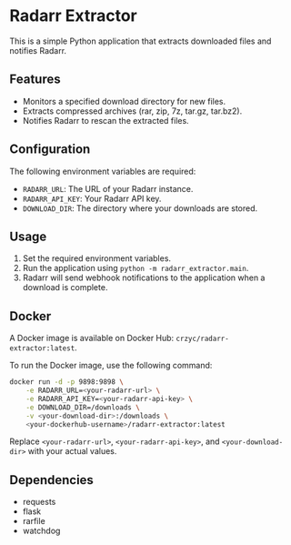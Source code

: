# Radarr Extractor

This is a simple Python application that extracts downloaded files and notifies Radarr.

## Features

- Monitors a specified download directory for new files.
- Extracts compressed archives (rar, zip, 7z, tar.gz, tar.bz2).
- Notifies Radarr to rescan the extracted files.

## Configuration

The following environment variables are required:

- `RADARR_URL`: The URL of your Radarr instance.
- `RADARR_API_KEY`: Your Radarr API key.
- `DOWNLOAD_DIR`: The directory where your downloads are stored.

## Usage

1. Set the required environment variables.
2. Run the application using `python -m radarr_extractor.main`.
3. Radarr will send webhook notifications to the application when a download is complete.

## Docker

A Docker image is available on Docker Hub: `crzyc/radarr-extractor:latest`.

To run the Docker image, use the following command:

```bash
docker run -d -p 9898:9898 \
    -e RADARR_URL=<your-radarr-url> \
    -e RADARR_API_KEY=<your-radarr-api-key> \
    -e DOWNLOAD_DIR=/downloads \
    -v <your-download-dir>:/downloads \
    <your-dockerhub-username>/radarr-extractor:latest
```

Replace `<your-radarr-url>`, `<your-radarr-api-key>`, and `<your-download-dir>` with your actual values.

## Dependencies

- requests
- flask
- rarfile
- watchdog